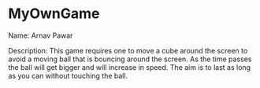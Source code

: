 # MyOwnGame
Name: Arnav Pawar

Description: This game requires one to move a cube around the screen to avoid a moving ball that is bouncing around the screen. As the time passes the ball will get bigger and will increase in speed. The aim is to last as long as you can without touching the ball. 

